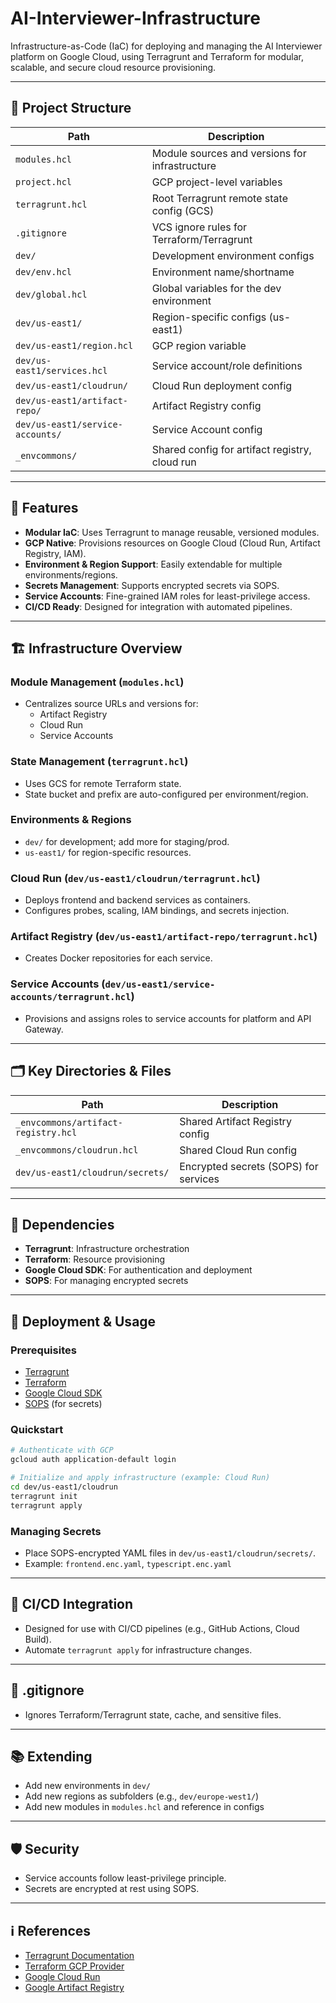 # AI-Interviewer-Infrastructure

Infrastructure-as-Code (IaC) for deploying and managing the AI Interviewer platform on Google Cloud, using Terragrunt and Terraform for modular, scalable, and secure cloud resource provisioning.

---

## 📁 Project Structure

| Path                                 | Description                                      |
|-------------------------------------- |--------------------------------------------------|
| `modules.hcl`                        | Module sources and versions for infrastructure   |
| `project.hcl`                        | GCP project-level variables                      |
| `terragrunt.hcl`                     | Root Terragrunt remote state config (GCS)        |
| `.gitignore`                         | VCS ignore rules for Terraform/Terragrunt        |
| `dev/`                               | Development environment configs                  |
| `dev/env.hcl`                        | Environment name/shortname                       |
| `dev/global.hcl`                     | Global variables for the dev environment         |
| `dev/us-east1/`                      | Region-specific configs (us-east1)               |
| `dev/us-east1/region.hcl`            | GCP region variable                              |
| `dev/us-east1/services.hcl`          | Service account/role definitions                 |
| `dev/us-east1/cloudrun/`             | Cloud Run deployment config                      |
| `dev/us-east1/artifact-repo/`        | Artifact Registry config                         |
| `dev/us-east1/service-accounts/`     | Service Account config                           |
| `_envcommons/`                       | Shared config for artifact registry, cloud run   |

---

## 🚀 Features

- **Modular IaC**: Uses Terragrunt to manage reusable, versioned modules.
- **GCP Native**: Provisions resources on Google Cloud (Cloud Run, Artifact Registry, IAM).
- **Environment & Region Support**: Easily extendable for multiple environments/regions.
- **Secrets Management**: Supports encrypted secrets via SOPS.
- **Service Accounts**: Fine-grained IAM roles for least-privilege access.
- **CI/CD Ready**: Designed for integration with automated pipelines.

---

## 🏗️ Infrastructure Overview

### Module Management (`modules.hcl`)
- Centralizes source URLs and versions for:
  - Artifact Registry
  - Cloud Run
  - Service Accounts

### State Management (`terragrunt.hcl`)
- Uses GCS for remote Terraform state.
- State bucket and prefix are auto-configured per environment/region.

### Environments & Regions
- `dev/` for development; add more for staging/prod.
- `us-east1/` for region-specific resources.

### Cloud Run (`dev/us-east1/cloudrun/terragrunt.hcl`)
- Deploys frontend and backend services as containers.
- Configures probes, scaling, IAM bindings, and secrets injection.

### Artifact Registry (`dev/us-east1/artifact-repo/terragrunt.hcl`)
- Creates Docker repositories for each service.

### Service Accounts (`dev/us-east1/service-accounts/terragrunt.hcl`)
- Provisions and assigns roles to service accounts for platform and API Gateway.

---

## 🗂️ Key Directories & Files

| Path                                         | Description                                  |
|-----------------------------------------------|----------------------------------------------|
| `_envcommons/artifact-registry.hcl`           | Shared Artifact Registry config              |
| `_envcommons/cloudrun.hcl`                    | Shared Cloud Run config                      |
| `dev/us-east1/cloudrun/secrets/`              | Encrypted secrets (SOPS) for services        |

---

## 🧩 Dependencies

- **Terragrunt**: Infrastructure orchestration
- **Terraform**: Resource provisioning
- **Google Cloud SDK**: For authentication and deployment
- **SOPS**: For managing encrypted secrets

---

## 🐳 Deployment & Usage

### Prerequisites

- [Terragrunt](https://terragrunt.gruntwork.io/)
- [Terraform](https://www.terraform.io/)
- [Google Cloud SDK](https://cloud.google.com/sdk)
- [SOPS](https://github.com/mozilla/sops) (for secrets)

### Quickstart

```bash
# Authenticate with GCP
gcloud auth application-default login

# Initialize and apply infrastructure (example: Cloud Run)
cd dev/us-east1/cloudrun
terragrunt init
terragrunt apply
```

### Managing Secrets

- Place SOPS-encrypted YAML files in `dev/us-east1/cloudrun/secrets/`.
- Example: `frontend.enc.yaml`, `typescript.enc.yaml`

---

## 🔄 CI/CD Integration

- Designed for use with CI/CD pipelines (e.g., GitHub Actions, Cloud Build).
- Automate `terragrunt apply` for infrastructure changes.

---

## 📝 .gitignore

- Ignores Terraform/Terragrunt state, cache, and sensitive files.

---

## 📚 Extending

- Add new environments in `dev/`
- Add new regions as subfolders (e.g., `dev/europe-west1/`)
- Add new modules in `modules.hcl` and reference in configs

---

## 🛡️ Security

- Service accounts follow least-privilege principle.
- Secrets are encrypted at rest using SOPS.

---

## ℹ️ References

- [Terragrunt Documentation](https://terragrunt.gruntwork.io/docs/)
- [Terraform GCP Provider](https://registry.terraform.io/providers/hashicorp/google/latest/docs)
- [Google Cloud Run](https://cloud.google.com/run)
- [Google Artifact Registry](https://cloud.google.com/artifact-registry)
